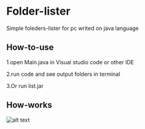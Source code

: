 # Folder-lister

Simple foleders-lister for pc writed on java language

## How-to-use

1.open Main.java in Visual studio code or other IDE

2.run code and see output folders in terminal

3.Or run list.jar

## How-works

![alt text](https://github.com/[username]/[reponame]/blob/[branch]/image.jpg?raw=true)
